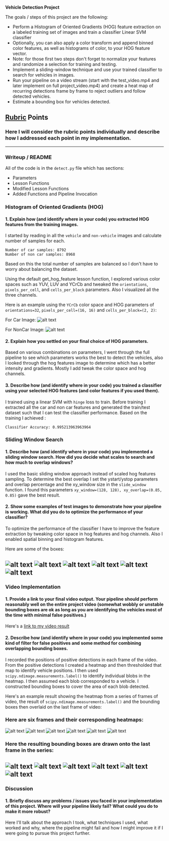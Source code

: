 **Vehicle Detection Project**

The goals / steps of this project are the following:

* Perform a Histogram of Oriented Gradients (HOG) feature extraction on a labeled training set of images and train a classifier Linear SVM classifier
* Optionally, you can also apply a color transform and append binned color features, as well as histograms of color, to your HOG feature vector. 
* Note: for those first two steps don't forget to normalize your features and randomize a selection for training and testing.
* Implement a sliding-window technique and use your trained classifier to search for vehicles in images.
* Run your pipeline on a video stream (start with the test_video.mp4 and later implement on full project_video.mp4) and create a heat map of recurring detections frame by frame to reject outliers and follow detected vehicles.
* Estimate a bounding box for vehicles detected.

[//]: # (Image References)
[image1]: ./Car_hog.png
[image2]: ./NonCar_hog.png
[image3]: ./output_images/boxes_test1.jpg
[image4]: ./output_images/boxes_test2.jpg
[image5]: ./output_images/boxes_test3.jpg
[image6]: ./output_images/boxes_test4.jpg
[image7]: ./output_images/boxes_test5.jpg
[image8]: ./output_images/boxes_test6.jpg
[image9]: ./output_images/heat_map_test1.jpg
[image10]: ./output_images/heat_map_test2.jpg
[image11]: ./output_images/heat_map_test3.jpg
[image12]: ./output_images/heat_map_test4.jpg
[image13]: ./output_images/heat_map_test5.jpg
[image14]: ./output_images/heat_map_test6.jpg
[image15]: ./output_images/test1.jpg
[image16]: ./output_images/test2.jpg
[image17]: ./output_images/test3.jpg
[image18]: ./output_images/test4.jpg
[image19]: ./output_images/test5.jpg
[image20]: ./output_images/test6.jpg
[video1]: ./output_video.mp4

## [Rubric](https://review.udacity.com/#!/rubrics/513/view) Points
### Here I will consider the rubric points individually and describe how I addressed each point in my implementation.  

---
### Writeup / README

All of the code is in the `detect.py` file which has sections:
- Parameters
- Lesson Functions
- Modified Lesson Functions
- Added Functions and Pipeline Invocation


### Histogram of Oriented Gradients (HOG)

#### 1. Explain how (and identify where in your code) you extracted HOG features from the training images.

I started by reading in all the `vehicle` and `non-vehicle` images and calculate number of samples for each.

```
Number of car samples: 8792
Number of non car samples: 8968
```

Based on this the total number of samples are balanced so I don't have to worry about balancing the dataset.

Using the default get_hog_feature lesson function, I explored various color spaces such as YUV, LUV and YCrCb and tweaked the `orientations`, `pixels_per_cell`, and `cells_per_block` parameters. Also I visualized all the three channels.

Here is an example using the `YCrCb` color space and HOG parameters of `orientations=32`, `pixels_per_cell=(16, 16)` and `cells_per_block=(2, 2)`:

For Car Image:
![alt text][image1]

For NonCar Image:
![alt text][image2]

#### 2. Explain how you settled on your final choice of HOG parameters.

Based on various combinations on parameters, I went through the full pipeline to see which parameters works the best to detect the vehicles, also I looked through the hog features image to determine which has a better intensity and gradients. Mostly I add tweak the color space and hog channels. 


#### 3. Describe how (and identify where in your code) you trained a classifier using your selected HOG features (and color features if you used them).

I trained using a linear SVM with `hinge` loss to train. Before training I extracted all the car and non car features and generated the train/test dataset such that I can test the classifier performance. Based on the training I achieved :
```
Classifier Accuracy: 0.995213963963964
```

### Sliding Window Search

#### 1. Describe how (and identify where in your code) you implemented a sliding window search.  How did you decide what scales to search and how much to overlap windows?

I used the basic sliding window approach instead of scaled hog features sampling. To determine the best overlap I set the ystart/ystop parameters and overlap percentage and the xy_window size in the `slide_window` function. I found this parameters `xy_window=(128, 128), xy_overlap=(0.85, 0.85)` gave the best result.

#### 2. Show some examples of test images to demonstrate how your pipeline is working.  What did you do to optimize the performance of your classifier?

To optimize the performance of the classifier I have to improve the feature extraction by tweaking color space in hog features and hog channels. Also I enabled spatial binning and histogram features.

Here are some of the boxes:

![alt text][image3]
![alt text][image4]
![alt text][image5]
![alt text][image6]
![alt text][image7]
![alt text][image8]
---

### Video Implementation

#### 1. Provide a link to your final video output.  Your pipeline should perform reasonably well on the entire project video (somewhat wobbly or unstable bounding boxes are ok as long as you are identifying the vehicles most of the time with minimal false positives.)
Here's a [link to my video result](./output_video.mp4)


#### 2. Describe how (and identify where in your code) you implemented some kind of filter for false positives and some method for combining overlapping bounding boxes.

I recorded the positions of positive detections in each frame of the video.  From the positive detections I created a heatmap and then thresholded that map to identify vehicle positions.  I then used `scipy.ndimage.measurements.label()` to identify individual blobs in the heatmap.  I then assumed each blob corresponded to a vehicle.  I constructed bounding boxes to cover the area of each blob detected.  

Here's an example result showing the heatmap from a series of frames of video, the result of `scipy.ndimage.measurements.label()` and the bounding boxes then overlaid on the last frame of video:

### Here are six frames and their corresponding heatmaps:
![alt text][image9]
![alt text][image10]
![alt text][image11]
![alt text][image12]
![alt text][image13]
![alt text][image14]


### Here the resulting bounding boxes are drawn onto the last frame in the series:
![alt text][image15]
![alt text][image16]
![alt text][image17]
![alt text][image18]
![alt text][image19]
![alt text][image20]
---

### Discussion

#### 1. Briefly discuss any problems / issues you faced in your implementation of this project.  Where will your pipeline likely fail?  What could you do to make it more robust?

Here I'll talk about the approach I took, what techniques I used, what worked and why, where the pipeline might fail and how I might improve it if I were going to pursue this project further.  

